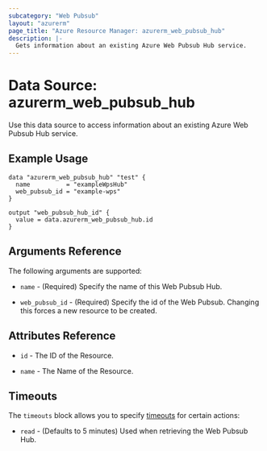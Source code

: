 ```yaml
---
subcategory: "Web Pubsub"
layout: "azurerm"
page_title: "Azure Resource Manager: azurerm_web_pubsub_hub"
description: |-
  Gets information about an existing Azure Web Pubsub Hub service.
---
```


# Data Source: azurerm_web_pubsub_hub

Use this data source to access information about an existing Azure Web Pubsub Hub service.

## Example Usage

```hcl
data "azurerm_web_pubsub_hub" "test" {
  name          = "exampleWpsHub"
  web_pubsub_id = "example-wps"
}

output "web_pubsub_hub_id" {
  value = data.azurerm_web_pubsub_hub.id
}
```

## Arguments Reference

The following arguments are supported:

* `name` - (Required) Specify the name of this Web Pubsub Hub.

* `web_pubsub_id` - (Required) Specify the id of the Web Pubsub. Changing this forces a new resource to be created.

## Attributes Reference

* `id` - The ID of the Resource.

* `name` -  The Name of the Resource.

## Timeouts

The `timeouts` block allows you to specify [timeouts](https://www.terraform.io/docs/configuration/resources.html#timeouts) for certain actions:

* `read` - (Defaults to 5 minutes) Used when retrieving the Web Pubsub Hub.

